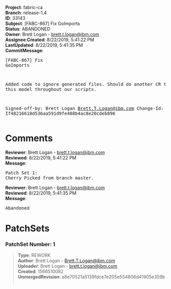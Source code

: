 <strong>Project</strong>: fabric-ca</br><strong>Branch</strong>: release-1.4<br><strong>ID</strong>: 33143<br><strong>Subject</strong>: [FABC-867] Fix GoImports<br><strong>Status</strong>: ABANDONED<br><strong>Owner</strong>: Brett Logan - brett.t.logan@ibm.com<br><strong>Assignee</strong>:<strong>Created</strong>: 8/22/2019, 5:41:22 PM<br><strong>LastUpdated</strong>: 8/22/2019, 5:41:35 PM<br><strong>CommitMessage</strong>:<br><pre>[FABC-867] Fix GoImports

Added code to ignore generated files. Should do another
CR to use this model throughout our scripts.

Signed-off-by: Brett Logan <Brett.T.Logan@ibm.com>
Change-Id: If48216618d536aa591d9fe408b4ac8e20cdeb896
</pre><h1>Comments</h1><strong>Reviewer</strong>: Brett Logan - brett.t.logan@ibm.com<br><strong>Reviewed</strong>: 8/22/2019, 5:41:22 PM<br><strong>Message</strong>: <pre>Patch Set 1: Cherry Picked from branch master.</pre><strong>Reviewer</strong>: Brett Logan - brett.t.logan@ibm.com<br><strong>Reviewed</strong>: 8/22/2019, 5:41:35 PM<br><strong>Message</strong>: <pre>Abandoned</pre><h1>PatchSets</h1><h3>PatchSet Number: 1</h3><blockquote><strong>Type</strong>: REWORK<br><strong>Author</strong>: Brett Logan - Brett.T.Logan@ibm.com<br><strong>Uploader</strong>: Brett Logan - brett.t.logan@ibm.com<br><strong>Created</strong>: 1566510082<br><strong>UnmergedRevision</strong>: a8e70521a5139fdce7e205e554806d41905e359b<br><br></blockquote>